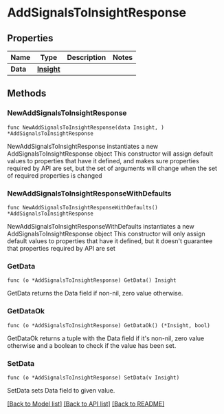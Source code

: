 # AddSignalsToInsightResponse

## Properties

Name | Type | Description | Notes
------------ | ------------- | ------------- | -------------
**Data** | [**Insight**](Insight.md) |  | 

## Methods

### NewAddSignalsToInsightResponse

`func NewAddSignalsToInsightResponse(data Insight, ) *AddSignalsToInsightResponse`

NewAddSignalsToInsightResponse instantiates a new AddSignalsToInsightResponse object
This constructor will assign default values to properties that have it defined,
and makes sure properties required by API are set, but the set of arguments
will change when the set of required properties is changed

### NewAddSignalsToInsightResponseWithDefaults

`func NewAddSignalsToInsightResponseWithDefaults() *AddSignalsToInsightResponse`

NewAddSignalsToInsightResponseWithDefaults instantiates a new AddSignalsToInsightResponse object
This constructor will only assign default values to properties that have it defined,
but it doesn't guarantee that properties required by API are set

### GetData

`func (o *AddSignalsToInsightResponse) GetData() Insight`

GetData returns the Data field if non-nil, zero value otherwise.

### GetDataOk

`func (o *AddSignalsToInsightResponse) GetDataOk() (*Insight, bool)`

GetDataOk returns a tuple with the Data field if it's non-nil, zero value otherwise
and a boolean to check if the value has been set.

### SetData

`func (o *AddSignalsToInsightResponse) SetData(v Insight)`

SetData sets Data field to given value.



[[Back to Model list]](../README.md#documentation-for-models) [[Back to API list]](../README.md#documentation-for-api-endpoints) [[Back to README]](../README.md)


